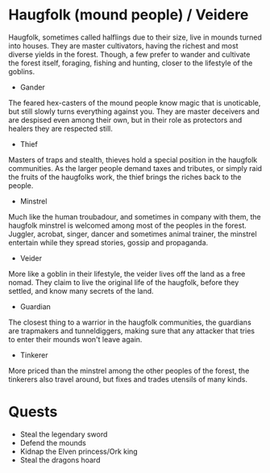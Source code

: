 # Haugfolk (mound people) / Veidere
Haugfolk, sometimes called halflings due to their size, live in mounds turned into houses. They are master cultivators, having the richest and most diverse yields in the forest. Though, a few prefer to wander and cultivate the forest itself, foraging, fishing and hunting, closer to the lifestyle of the goblins. 

- Gander

The feared hex-casters of the mound people know magic that is unoticable, but still slowly turns everything against you. They are master deceivers and are despised even among their own, but in their role as protectors and healers they are respected still.

- Thief

Masters of traps and stealth, thieves hold a special position in the haugfolk communities. As the larger people demand taxes and tributes, or simply raid the fruits of the haugfolks work, the thief brings the riches back to the people.

- Minstrel

Much like the human troubadour, and sometimes in company with them, the haugfolk minstrel is welcomed among most of the peoples in the forest. Juggler, acrobat, singer, dancer and sometimes animal trainer, the minstrel entertain while they spread stories, gossip and propaganda. 

- Veider

More like a goblin in their lifestyle, the veider lives off the land as a free nomad. They claim to live the original life of the haugfolk, before they settled, and know many secrets of the land. 

- Guardian

The closest thing to a warrior in the haugfolk communities, the guardians are trapmakers and tunneldiggers, making sure that any attacker that tries to enter their mounds won't leave again.

- Tinkerer

More priced than the minstrel among the other peoples of the forest, the tinkerers also travel around, but fixes and trades utensils of many kinds.

# Quests
- Steal the legendary sword
- Defend the mounds
- Kidnap the Elven princess/Ork king
- Steal the dragons hoard


